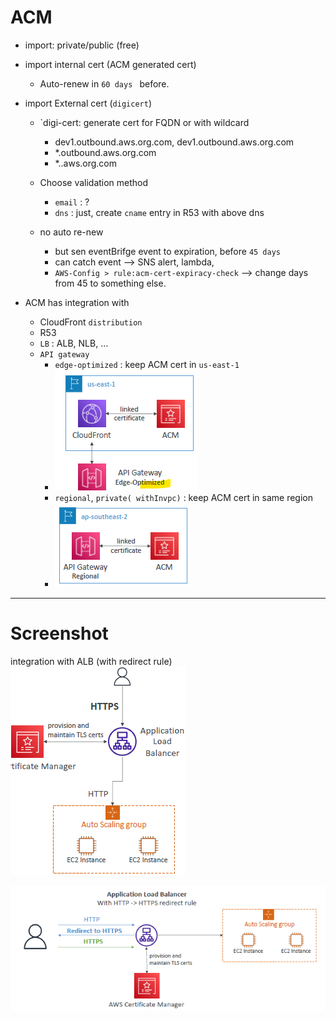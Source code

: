 # ACM

- import: private/public (free)

- import internal cert (ACM generated cert)
  - Auto-renew in `60 days ` before.
  
- import External cert (`digicert`)
  - `digi-cert: generate cert for FQDN or with wildcard
    - dev1.outbound.aws.org.com,  dev1.outbound.aws.org.com
    - *.outbound.aws.org.com
    - *..aws.org.com
    
  - Choose validation method
    - `email` : ?
    - `dns` : just, create `cname` entry in R53 with above dns
  - no auto re-new
    - but sen eventBrifge event to expiration, before `45 days`
    - can catch event --> SNS alert, lambda, 
    - `AWS-Config > rule:acm-cert-expiracy-check` --> change days from 45 to something else.
    
- ACM has integration with
  - CloudFront `distribution`
  - R53
  - `LB` : ALB, NLB, ... 
  - `API gateway`
    - `edge-optimized` : keep ACM cert in `us-east-1`
    - ![img_3.png](../99_img/security/acm/img_3.png)
    - `regional`, `private( withInvpc)` : keep ACM cert in same region
    - ![img_4.png](../99_img/security/acm/img_4.png)

---
# Screenshot
integration with ALB (with redirect rule)
![img_1.png](../99_img/security/acm/img_1.png)

![img_2.png](../99_img/security/acm/img_2.png)


